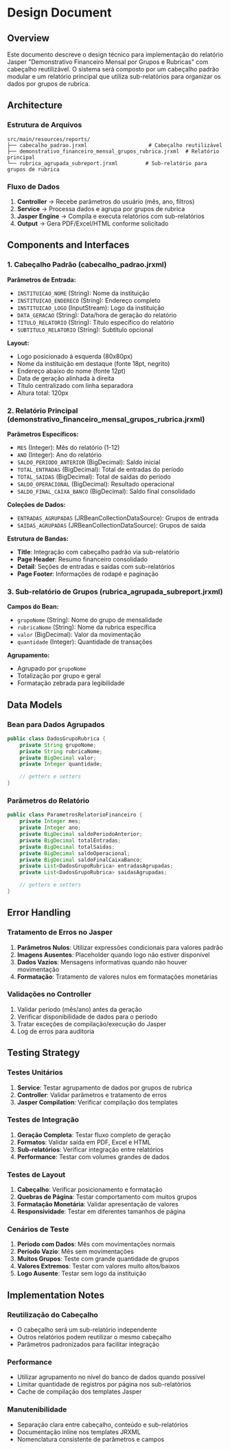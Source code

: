 # Design Document

## Overview

Este documento descreve o design técnico para implementação do relatório Jasper "Demonstrativo Financeiro Mensal por Grupos e Rubricas" com cabeçalho reutilizável. O sistema será composto por um cabeçalho padrão modular e um relatório principal que utiliza sub-relatórios para organizar os dados por grupos de rubrica.

## Architecture

### Estrutura de Arquivos

```
src/main/resources/reports/
├── cabecalho_padrao.jrxml                    # Cabeçalho reutilizável
├── demonstrativo_financeiro_mensal_grupos_rubrica.jrxml  # Relatório principal
└── rubrica_agrupada_subreport.jrxml         # Sub-relatório para grupos de rubrica
```

### Fluxo de Dados

1. **Controller** → Recebe parâmetros do usuário (mês, ano, filtros)
2. **Service** → Processa dados e agrupa por grupos de rubrica
3. **Jasper Engine** → Compila e executa relatórios com sub-relatórios
4. **Output** → Gera PDF/Excel/HTML conforme solicitado

## Components and Interfaces

### 1. Cabeçalho Padrão (cabecalho_padrao.jrxml)

**Parâmetros de Entrada:**

- `INSTITUICAO_NOME` (String): Nome da instituição
- `INSTITUICAO_ENDERECO` (String): Endereço completo
- `INSTITUICAO_LOGO` (InputStream): Logo da instituição
- `DATA_GERACAO` (String): Data/hora de geração do relatório
- `TITULO_RELATORIO` (String): Título específico do relatório
- `SUBTITULO_RELATORIO` (String): Subtítulo opcional

**Layout:**

- Logo posicionado à esquerda (80x80px)
- Nome da instituição em destaque (fonte 18pt, negrito)
- Endereço abaixo do nome (fonte 12pt)
- Data de geração alinhada à direita
- Título centralizado com linha separadora
- Altura total: 120px

### 2. Relatório Principal (demonstrativo_financeiro_mensal_grupos_rubrica.jrxml)

**Parâmetros Específicos:**

- `MES` (Integer): Mês do relatório (1-12)
- `ANO` (Integer): Ano do relatório
- `SALDO_PERIODO_ANTERIOR` (BigDecimal): Saldo inicial
- `TOTAL_ENTRADAS` (BigDecimal): Total de entradas do período
- `TOTAL_SAIDAS` (BigDecimal): Total de saídas do período
- `SALDO_OPERACIONAL` (BigDecimal): Resultado operacional
- `SALDO_FINAL_CAIXA_BANCO` (BigDecimal): Saldo final consolidado

**Coleções de Dados:**

- `ENTRADAS_AGRUPADAS` (JRBeanCollectionDataSource): Grupos de entrada
- `SAIDAS_AGRUPADAS` (JRBeanCollectionDataSource): Grupos de saída

**Estrutura de Bandas:**

- **Title**: Integração com cabeçalho padrão via sub-relatório
- **Page Header**: Resumo financeiro consolidado
- **Detail**: Seções de entradas e saídas com sub-relatórios
- **Page Footer**: Informações de rodapé e paginação

### 3. Sub-relatório de Grupos (rubrica_agrupada_subreport.jrxml)

**Campos do Bean:**

- `grupoNome` (String): Nome do grupo de mensalidade
- `rubricaNome` (String): Nome da rubrica específica
- `valor` (BigDecimal): Valor da movimentação
- `quantidade` (Integer): Quantidade de transações

**Agrupamento:**

- Agrupado por `grupoNome`
- Totalização por grupo e geral
- Formatação zebrada para legibilidade

## Data Models

### Bean para Dados Agrupados

```java
public class DadosGrupoRubrica {
    private String grupoNome;
    private String rubricaNome;
    private BigDecimal valor;
    private Integer quantidade;

    // getters e setters
}
```

### Parâmetros do Relatório

```java
public class ParametrosRelatorioFinanceiro {
    private Integer mes;
    private Integer ano;
    private BigDecimal saldoPeriodoAnterior;
    private BigDecimal totalEntradas;
    private BigDecimal totalSaidas;
    private BigDecimal saldoOperacional;
    private BigDecimal saldoFinalCaixaBanco;
    private List<DadosGrupoRubrica> entradasAgrupadas;
    private List<DadosGrupoRubrica> saidasAgrupadas;

    // getters e setters
}
```

## Error Handling

### Tratamento de Erros no Jasper

1. **Parâmetros Nulos**: Utilizar expressões condicionais para valores padrão
2. **Imagens Ausentes**: Placeholder quando logo não estiver disponível
3. **Dados Vazios**: Mensagens informativas quando não houver movimentação
4. **Formatação**: Tratamento de valores nulos em formatações monetárias

### Validações no Controller

1. Validar período (mês/ano) antes da geração
2. Verificar disponibilidade de dados para o período
3. Tratar exceções de compilação/execução do Jasper
4. Log de erros para auditoria

## Testing Strategy

### Testes Unitários

1. **Service**: Testar agrupamento de dados por grupos de rubrica
2. **Controller**: Validar parâmetros e tratamento de erros
3. **Jasper Compilation**: Verificar compilação dos templates

### Testes de Integração

1. **Geração Completa**: Testar fluxo completo de geração
2. **Formatos**: Validar saída em PDF, Excel e HTML
3. **Sub-relatórios**: Verificar integração entre relatórios
4. **Performance**: Testar com volumes grandes de dados

### Testes de Layout

1. **Cabeçalho**: Verificar posicionamento e formatação
2. **Quebras de Página**: Testar comportamento com muitos grupos
3. **Formatação Monetária**: Validar apresentação de valores
4. **Responsividade**: Testar em diferentes tamanhos de página

### Cenários de Teste

1. **Período com Dados**: Mês com movimentações normais
2. **Período Vazio**: Mês sem movimentações
3. **Muitos Grupos**: Teste com grande quantidade de grupos
4. **Valores Extremos**: Testar com valores muito altos/baixos
5. **Logo Ausente**: Testar sem logo da instituição

## Implementation Notes

### Reutilização do Cabeçalho

- O cabeçalho será um sub-relatório independente
- Outros relatórios podem reutilizar o mesmo cabeçalho
- Parâmetros padronizados para facilitar integração

### Performance

- Utilizar agrupamento no nível do banco de dados quando possível
- Limitar quantidade de registros por página nos sub-relatórios
- Cache de compilação dos templates Jasper

### Manutenibilidade

- Separação clara entre cabeçalho, conteúdo e sub-relatórios
- Documentação inline nos templates JRXML
- Nomenclatura consistente de parâmetros e campos
